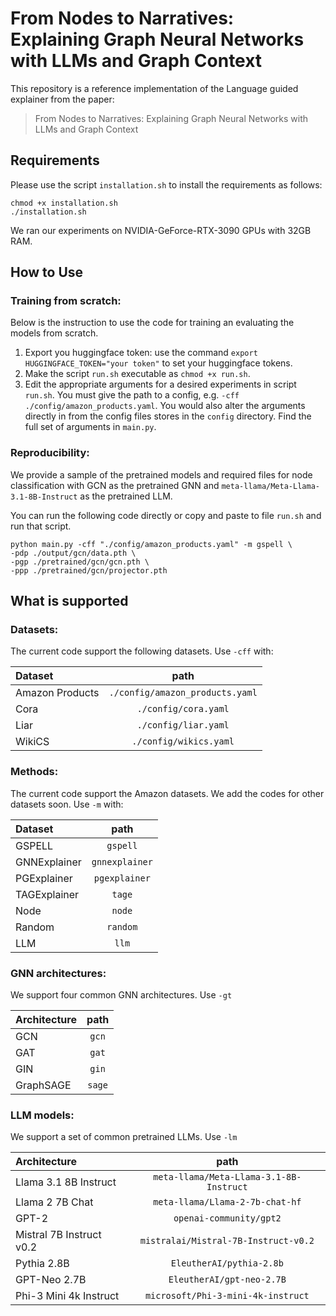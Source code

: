 # From Nodes to Narratives: Explaining Graph Neural Networks with LLMs and Graph Context

This repository is a reference implementation of the Language guided explainer from the paper:
<br/>
> From Nodes to Narratives: Explaining Graph Neural Networks with LLMs and Graph Context <br>

## Requirements

Please use the script `installation.sh` to install the requirements as follows:

```
chmod +x installation.sh
./installation.sh
```

We ran our experiments on NVIDIA-GeForce-RTX-3090 GPUs with 32GB RAM.

## How to Use

### Training from scratch:
Below is the instruction to use the code for training an evaluating the models from scratch.

1. Export you huggingface token: use the command `export HUGGINGFACE_TOKEN="your token"` to set your huggingface tokens. 
2. Make the script `run.sh` executable as `chmod +x run.sh`. 
3. Edit the appropriate arguments for a desired experiments in script `run.sh`. You must give the path to a config, e.g. `-cff ./config/amazon_products.yaml`. You would also alter the arguments directly in from the config files stores in the `config` directory. Find the full set of arguments in `main.py`.

### Reproducibility:
We provide a sample of the pretrained models and required files for node classification with GCN as the pretrained GNN and `meta-llama/Meta-Llama-3.1-8B-Instruct` as the pretrained LLM.

You can run the following code directly or copy and paste to file `run.sh` and run that script.

```
python main.py -cff "./config/amazon_products.yaml" -m gspell \
-pdp ./output/gcn/data.pth \
-pgp ./pretrained/gcn/gcn.pth \
-ppp ./pretrained/gcn/projector.pth
```

## What is supported

### Datasets: 
The current code support the following datasets. Use `-cff` with:

Dataset | path |
:--- | :---: |
Amazon Products | ```./config/amazon_products.yaml``` |
Cora | ```./config/cora.yaml``` |
Liar | ```./config/liar.yaml``` |
WikiCS | ```./config/wikics.yaml``` |

### Methods: 
The current code support the Amazon datasets. We add the codes for other datasets soon. Use `-m` with:

Dataset | path |
:--- | :---: |
GSPELL | `gspell` |
GNNExplainer | `gnnexplainer` |
PGExplainer | `pgexplainer` |
TAGExplainer | `tage` |
Node | `node` |
Random | `random` |
LLM | `llm` |

### GNN architectures:
We support four common GNN architectures. Use `-gt`

Architecture | path |
:--- | :---: |
GCN | `gcn` |
GAT | `gat` |
GIN | `gin` |
GraphSAGE | `sage` |

### LLM models:
We support a set of common pretrained LLMs. Use `-lm`

Architecture | path |
:--- | :---: |
Llama 3.1 8B Instruct | `meta-llama/Meta-Llama-3.1-8B-Instruct` |
Llama 2 7B Chat | `meta-llama/Llama-2-7b-chat-hf` |
GPT-2 | `openai-community/gpt2` |
Mistral 7B Instruct v0.2 | `mistralai/Mistral-7B-Instruct-v0.2` |
Pythia 2.8B | `EleutherAI/pythia-2.8b` |
GPT-Neo 2.7B | `EleutherAI/gpt-neo-2.7B` |
Phi-3 Mini 4k Instruct | `microsoft/Phi-3-mini-4k-instruct` |
